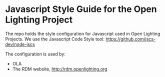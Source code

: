# Javascript Style Guide for the Open Lighting Project

The repo holds the style configuration for Javascript used in Open Lighting Projects. We use the Javascript Code Style tool: https://github.com/jscs-dev/node-jscs

The configuration is used by:
 - OLA
 - The RDM website, http://rdm.openlighting.org

